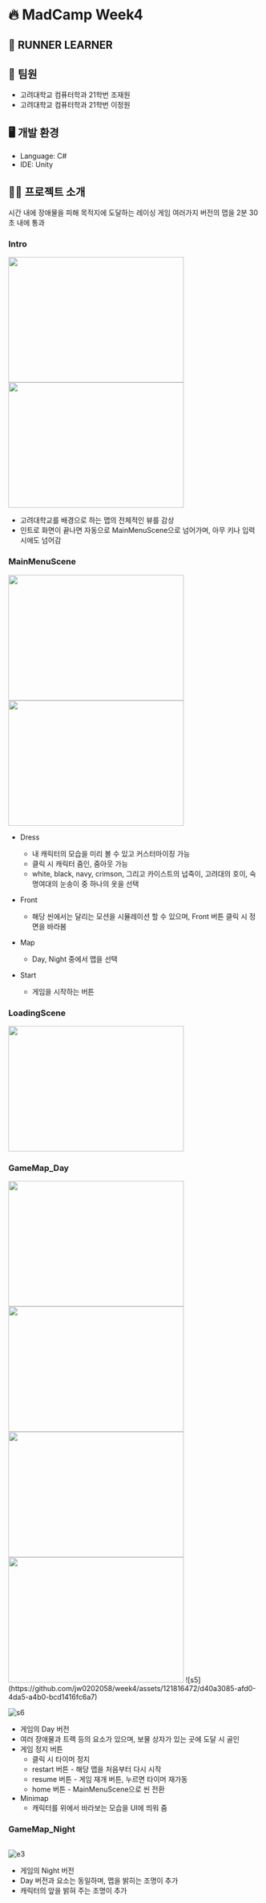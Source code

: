 # 🔥 MadCamp Week4

## 🏃 RUNNER LEARNER

## 🐯 팀원
* 고려대학교 컴퓨터학과 21학번 조재원<br>
* 고려대학교 컴퓨터학과 21학번 이정원

## 🖥️ 개발 환경
* Language: C#
* IDE: Unity

## 🏃‍♂️ 프로젝트 소개
시간 내에 장애물을 피해 목적지에 도달하는 레이싱 게임
여러가지 버전의 맵을 2분 30초 내에 통과

### Intro
<img src="https://github.com/jw0202058/week4/assets/123575547/0393c01f-c882-4f73-9d6f-7c4a11c1295f.png"  width="350" height="250"/>
<img src="https://github.com/jw0202058/week4/assets/123575547/a0fa8fd6-09d2-403a-9939-e304ef17fb39.png"  width="350" height="250"/>

* 고려대학교를 배경으로 하는 맵의 전체적인 뷰를 감상
* 인트로 화면이 끝나면 자동으로 MainMenuScene으로 넘어가며, 아무 키나 입력 시에도 넘어감

### MainMenuScene
<img src="https://github.com/jw0202058/week4/assets/121816472/6e052671-8db8-4960-86cd-a3e527d9fa97.png"  width="350" height="250"/>
<img src="https://github.com/jw0202058/week4/assets/121816472/b819e1fa-f39f-4aea-b1e8-6b096b282fff.png"  width="350" height="250"/>

* Dress
  * 내 캐릭터의 모습을 미리 볼 수 있고 커스터마이징 가능
  * 클릭 시 캐릭터 줌인, 줌아웃 가능
  * white, black, navy, crimson, 그리고 카이스트의 넙죽이, 고려대의 호이, 숙명여대의 눈송이 중 하나의 옷을 선택

* Front
  * 해당 씬에서는 달리는 모션을 시뮬레이션 할 수 있으며, Front 버튼 클릭 시 정면을 바라봄

* Map
  * Day, Night 중에서 맵을 선택

* Start
  * 게임을 시작하는 버튼

### LoadingScene
<img src="https://github.com/jw0202058/week4/assets/123575547/4ba459a0-c6f6-4460-b119-1eca1be8c6fb.png"  width="350" height="250"/>


### GameMap_Day
<img src="https://github.com/jw0202058/week4/assets/121816472/8ab5b4f6-3ee9-47bc-a1ba-0bcdc5db8510.png"  width="350" height="250"/>
<img src="https://github.com/jw0202058/week4/assets/121816472/338687ed-7825-4321-a482-102202210b2c.png"  width="350" height="250"/>
<img src="https://github.com/jw0202058/week4/assets/121816472/543bd8a7-26b5-45a6-a96c-047d5c87d565.png"  width="350" height="250"/>
<img src="https://github.com/jw0202058/week4/assets/121816472/99c699fc-db73-43fb-8a08-9207072bb25d.png"  width="350" height="250"/>
![s5](https://github.com/jw0202058/week4/assets/121816472/d40a3085-afd0-4da5-a4b0-bcd1416fc6a7)

![s6](https://github.com/jw0202058/week4/assets/121816472/f674acc4-f76f-4c1e-871d-f8e5b1f2faf9)

* 게임의 Day 버전
* 여러 장애물과 트랙 등의 요소가 있으며, 보물 상자가 있는 곳에 도달 시 골인
* 게임 정지 버튼
  * 클릭 시 타이머 정지
  * restart 버튼 - 해당 맵을 처음부터 다시 시작
  * resume 버튼 - 게임 재개 버튼, 누르면 타이머 재가동
  * home 버튼 - MainMenuScene으로 씬 전환
* Minimap
  * 캐릭터를 위에서 바라보는 모습을 UI에 띄워 줌

### GameMap_Night
```
```
![e3](https://github.com/jw0202058/week4/assets/121816472/f1c5f1c7-3e07-4c57-ae99-25971d1b2a1b)

* 게임의 Night 버전
* Day 버전과 요소는 동일하며, 맵을 밝히는 조명이 추가
* 캐릭터의 앞을 밝혀 주는 조명이 추가
